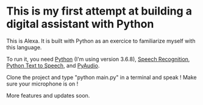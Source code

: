 # This is my first attempt at building a digital assistant with Python

This is Alexa. It is built with Python as an exercice to familiarize myself with this language.

To run it, you need [Python](https://www.python.org/downloads/) (I'm using version 3.6.8), [Speech Recognition](https://pypi.org/project/SpeechRecognition/), [Python Text to Speech](https://pypi.org/project/pyttsx3/), and [PyAudio](https://pypi.org/project/PyAudio/#files).

Clone the project and type "python main.py" in a terminal and speak ! Make sure your microphone is on !

More features and updates soon.
